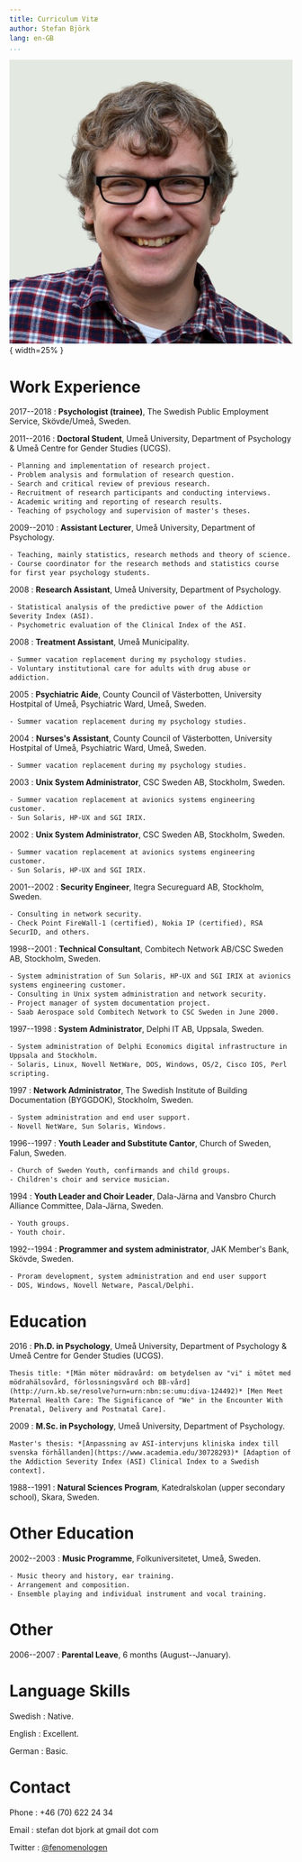 ```yaml
---
title: Curriculum Vitæ
author: Stefan Björk
lang: en-GB
...
```


![Stefan Björk](images/photo.jpg){ width=25% }


# Work Experience

2017--2018
:   **Psychologist (trainee)**, The Swedish Public Employment Service, Skövde/Umeå, Sweden.

2011--2016
:   **Doctoral Student**, Umeå University, Department of Psychology & Umeå Centre for Gender Studies (UCGS).

    - Planning and implementation of research project.
    - Problem analysis and formulation of research question.
    - Search and critical review of previous research.
    - Recruitment of research participants and conducting interviews.
    - Academic writing and reporting of research results.
    - Teaching of psychology and supervision of master's theses.

2009--2010
:   **Assistant Lecturer**, Umeå University, Department of Psychology.

    - Teaching, mainly statistics, research methods and theory of science.
    - Course coordinator for the research methods and statistics course for first year psychology students.

2008
:   **Research Assistant**, Umeå University, Department of Psychology.

    - Statistical analysis of the predictive power of the Addiction Severity Index (ASI).
    - Psychometric evaluation of the Clinical Index of the ASI.

2008
:   **Treatment Assistant**, Umeå Municipality.

    - Summer vacation replacement during my psychology studies.
    - Voluntary institutional care for adults with drug abuse or addiction.

2005
:   **Psychiatric Aide**, County Council of Västerbotten, University Hostpital of Umeå, Psychiatric Ward, Umeå, Sweden.

    - Summer vacation replacement during my psychology studies.

2004
:   **Nurses's Assistant**, County Council of Västerbotten, University Hostpital of Umeå, Psychiatric Ward, Umeå, Sweden.

    - Summer vacation replacement during my psychology studies.

2003
:   **Unix System Administrator**, CSC Sweden AB, Stockholm, Sweden.

    - Summer vacation replacement at avionics systems engineering customer.
    - Sun Solaris, HP-UX and SGI IRIX.

2002
:   **Unix System Administrator**, CSC Sweden AB, Stockholm, Sweden.

    - Summer vacation replacement at avionics systems engineering customer.
    - Sun Solaris, HP-UX and SGI IRIX.

2001--2002
:   **Security Engineer**, Itegra Secureguard AB, Stockholm, Sweden.

    - Consulting in network security.
    - Check Point FireWall-1 (certified), Nokia IP (certified), RSA SecurID, and others.

1998--2001
:   **Technical Consultant**, Combitech Network AB/CSC Sweden AB, Stockholm, Sweden.

    - System administration of Sun Solaris, HP-UX and SGI IRIX at avionics systems engineering customer.
    - Consulting in Unix system administration and network security.
    - Project manager of system documentation project.
    - Saab Aerospace sold Combitech Network to CSC Sweden in June 2000.

1997--1998
:   **System Administrator**, Delphi IT AB, Uppsala, Sweden.

    - System administration of Delphi Economics digital infrastructure in Uppsala and Stockholm.
    - Solaris, Linux, Novell NetWare, DOS, Windows, OS/2, Cisco IOS, Perl scripting.

1997
:   **Network Administrator**, The Swedish Institute of Building Documentation (BYGGDOK), Stockholm, Sweden.

    - System administration and end user support.
    - Novell NetWare, Sun Solaris, Windows.

1996--1997
:   **Youth Leader and Substitute Cantor**, Church of Sweden, Falun, Sweden.

    - Church of Sweden Youth, confirmands and child groups.
    - Children's choir and service musician.

1994
:   **Youth Leader and Choir Leader**, Dala-Järna and Vansbro Church Alliance Committee, Dala-Järna, Sweden.

    - Youth groups.
    - Youth choir.

1992--1994
:   **Programmer and system administrator**, JAK Member's Bank, Skövde, Sweden.

    - Proram development, system administration and end user support
    - DOS, Windows, Novell Netware, Pascal/Delphi.

# Education

2016
:   **Ph.D. in Psychology**, Umeå University, Department of Psychology & Umeå Centre for Gender Studies (UCGS).

    Thesis title: *[Män möter mödravård: om betydelsen av "vi" i mötet med mödrahälsovård, förlossningsvård och BB-vård](http://urn.kb.se/resolve?urn=urn:nbn:se:umu:diva-124492)* [Men Meet Maternal Health Care: The Significance of "We" in the Encounter With Prenatal, Delivery and Postnatal Care].

2009
:   **M.Sc. in Psychology**, Umeå University, Department of Psychology.

    Master's thesis: *[Anpassning av ASI-intervjuns kliniska index till svenska förhållanden](https://www.academia.edu/30728293)* [Adaption of the Addiction Severity Index (ASI) Clinical Index to a Swedish context].

1988--1991
:   **Natural Sciences Program**, Katedralskolan (upper secondary school), Skara, Sweden.

# Other Education

2002--2003
:   **Music Programme**, Folkuniversitetet, Umeå, Sweden.

    - Music theory and history, ear training.
    - Arrangement and composition.
    - Ensemble playing and individual instrument and vocal training.

# Other

2006--2007
:   **Parental Leave**, 6 months (August--January).

# Language Skills

Swedish
:   Native.

English
:   Excellent.

German
:   Basic.

# Contact

Phone
:   +46 (70) 622 24 34

Email
:   stefan dot bjork at gmail dot com

Twitter
:   [\@fenomenologen](https://twitter.com/fenomenologen)

